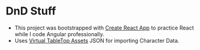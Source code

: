 # DnD Stuff

- This project was bootstrapped with [Create React App](https://github.com/facebook/create-react-app) to practice React while I code Angular professionally.
- Uses [Virtual TableTop Assets](https://www.vttassets.com/about) JSON for importing Character Data.

